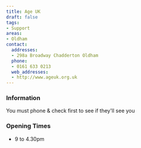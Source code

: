```yaml
---
title: Age UK
draft: false
tags:
- Support
areas:
- Oldham
contact:
  addresses:
  - 298a Broadway Chadderton Oldham
  phone:
  - 0161 633 0213
  web_addresses:
  - http://www.ageuk.org.uk
---
```


### Information
You must phone & check first to see if they'll see you  

### Opening Times
* 9 to 4.30pm

